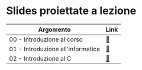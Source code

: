 # Slides proiettate a lezione

| Argomento | Link |
| --------- | ---- |
| 00 - Introduzione al corso | [:link:](00_programma.pdf) |
| 01 - Introduzione all'informatica | [:link:](01_intro_inf.pdf) |
| 02 - Introduzione al C | [:link:](02_intro_c.pdf) |
